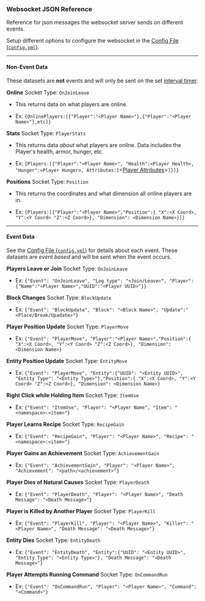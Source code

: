 ###  Websocket JSON Reference

Reference for json messages the websocket server sends on different events.

Setup different options to configure the websocket in the [Config File (`config.yml`)](https://github.com/SleepyHead707/MineCord/blob/main/ConfigHelp.md#websocket-config).

___

#### Non-Event Data

These datasets are **not** events and will only be sent on the set  [interval timer](https://github.com/SleepyHead707/MineCord/blob/main/ConfigHelp.md#intervals).

**Online**
Socket Type: `OnJoinLeave`
- This returns data on what players are online. 

- Ex: `{OnlinePlayers:[{"Player":"<Player Name>"},{"Player":"<Player Name>"},etc]}`

**Stats**
Socket Type: `PlayerStats`
- This returns data *about* what players are online. Data includes the Player's health, armor, hunger, etc.

- Ex: `{Players:[{"Player":"<Player Name>", "Health":<Player Health>, "Hunger":<Player Hunger>, Attributes:[`<[Player Attributes](https://minecraft.fandom.com/wiki/Attribute)>`]}]}`

**Positions**
Socket Type: `Position`
- This returns the coordinates and what dimension all online players are in.

- Ex: `{Players:[{"Player":"<Player Name>","Position":{ "X":<X Coord>, "Y":<Y Coord> "Z":<Z Coord>}, "Dimension": <Dimension Name>}]}`
---
#### Event Data

See the [Config File (`config.yml`)](https://github.com/SleepyHead707/MineCord/blob/main/ConfigHelp.md#websocket-config) for details about each event. These datasets are *event based* and will be sent when the event occurs.

**Players Leave or Join**
Socket Type: `OnJoinLeave`
- Ex: `{"Event": "OnJoinLeave", "Log type": "<Join/Leave>", "Player":{"Name":"<Player Name>","UUID":"<Player UUID>"}}`

**Block Changes**
Socket Type: `BlockUpdate`
- Ex: `{"Event": "BlockUpdate", "Block": "<Block Name>", "Update":"<Place/Break/Upadate>"}`

**Player Position Update**
Socket Type: `PlayerMove`
- Ex: `{"Event": "PlayerMove", "Player":"<Player Name>","Position":{ "X":<X Coord>, "Y":<Y Coord> "Z":<Z Coord>}, "Dimension": <Dimension Name>}`

**Entity Position Update**
Socket Type: `EntityMove`
- Ex: `{"Event": "PlayerMove", "Entity":{"UUID": "<Entity UUID>", "Entity Type": "<Entity Type>"},"Position":{ "X":<X Coord>, "Y":<Y Coord> "Z":<Z Coord>}, "Dimension": <Dimension Name>}`

**Right Click while Holding Item**
Socket Type: `ItemUse`
- Ex: `{"Event": "ItemUse", "Player": "<Player Name", "Item": "<namespace>:<item>"}`

**Player Learns Recipe**
Socket Type: `RecipeGain`
- Ex: `{"Event": "RecipeGain", "Player": "<Player Name>", "Recipe": "<namespace>:<item>"}`

**Player Gains an Achievement**
Socket Type: `AchievementGain`
- Ex: `{"Event": "AchievementGain", "Player": "<Player Name>", "Achievement": "<path>/<achievement>"}`

**Player Dies of Natural Causes**
Socket Type: `PlayerDeath`
- Ex: `{"Event": "PlayerDeath", "Player": "<Player Name>", "Death Message": "<Death Message>"}`

**Player is Killed by Another Player**
Socket Type: `PlayerKill`
- Ex: `{"Event": "PlayerKill", "Player": "<Player Name>", "Killer": "<Player Name>", "Death Message": "<Death Message>"}`

**Entity Dies**
Socket Type: `EntityDeath`
- Ex: `{"Event": "EntityDeath", "Entity":{"UUID": "<Entity UUID>", "Entity Type": "<Entity Type>"}, "Death Message": "<Death Message>"}`

**Player Attempts Running Command**
Socket Type: `OnCommandRun`
- Ex: `{"Event": "OnCommandRun", "Player": "<Player Name>", "Command": "<Command>"}`
